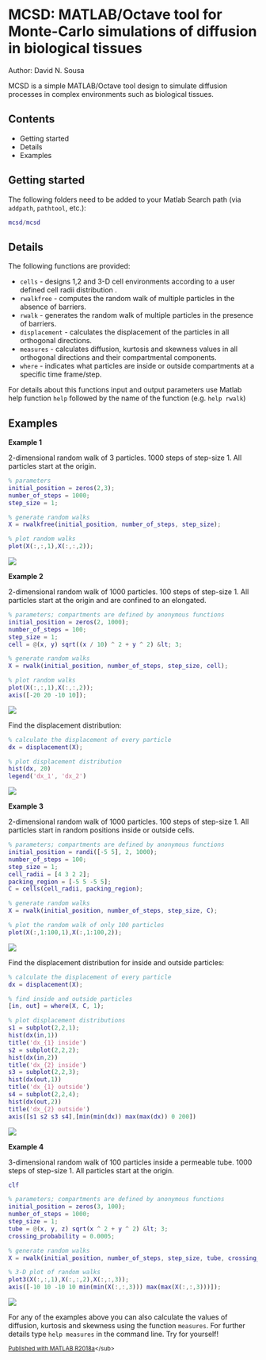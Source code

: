 
# MCSD: MATLAB/Octave tool for Monte-Carlo simulations of diffusion in biological tissues


Author: David N. Sousa


MCSD is a simple MATLAB/Octave tool design to simulate diffusion processes in complex environments such as biological tissues.



## Contents

            
- Getting started        
- Details        
- Examples

## Getting started


The following folders need to be added to your Matlab Search path (via `addpath`, `pathtool`, etc.):



```matlab
mcsd/mcsd
```



## Details


The following functions are provided:



  - `cells` - designs 1,2 and 3-D cell environments according to a user defined cell radii distribution .
  - `rwalkfree` - computes the random walk of multiple particles in the absence of barriers.
  - `rwalk` - generates the random walk of multiple particles in the presence of barriers.
  - `displacement` - calculates the displacement of the particles in all orthogonal directions.
  - `measures` - calculates diffusion, kurtosis and skewness values in all orthogonal directions and their compartmental components.
  - `where` - indicates what particles are inside or outside compartments at a specific time frame/step.

For details about this functions input and output parameters use Matlab help function `help` followed by the name of the function (e.g. `help rwalk`)



## Examples


**Example 1**


2-dimensional random walk of 3 particles. 1000 steps of step-size 1. All particles start at the origin.



```matlab
% parameters
initial_position = zeros(2,3);
number_of_steps = 1000;
step_size = 1;

% generate random walks
X = rwalkfree(initial_position, number_of_steps, step_size);

% plot random walks
plot(X(:,:,1),X(:,:,2));
```


![](./readmeExtras/README_01.png)

**Example 2**


2-dimensional random walk of 1000 particles. 100 steps of step-size 1. All particles start at the origin and are confined to an elongated.



```matlab
% parameters; compartments are defined by anonymous functions
initial_position = zeros(2, 1000);
number_of_steps = 100;
step_size = 1;
cell = @(x, y) sqrt((x / 10) ^ 2 + y ^ 2) &lt; 3;

% generate random walks
X = rwalk(initial_position, number_of_steps, step_size, cell);

% plot random walks
plot(X(:,:,1),X(:,:,2));
axis([-20 20 -10 10]);
```


![](./readmeExtras/README_02.png)

Find the displacement distribution:



```matlab
% calculate the displacement of every particle
dx = displacement(X);

% plot displacement distribution
hist(dx, 20)
legend('dx_1', 'dx_2')
```


![](./readmeExtras/README_03.png)

**Example 3**


2-dimensional random walk of 1000 particles. 100 steps of step-size 1. All particles start in random positions inside or outside cells.



```matlab
% parameters; compartments are defined by anonymous functions
initial_position = randi([-5 5], 2, 1000);
number_of_steps = 100;
step_size = 1;
cell_radii = [4 3 2 2];
packing_region = [-5 5 -5 5];
C = cells(cell_radii, packing_region);

% generate random walks
X = rwalk(initial_position, number_of_steps, step_size, C);

% plot the random walk of only 100 particles
plot(X(:,1:100,1),X(:,1:100,2));
```


![](./readmeExtras/README_04.png)

Find the displacement distribution for inside and outside particles:



```matlab
% calculate the displacement of every particle
dx = displacement(X);

% find inside and outside particles
[in, out] = where(X, C, 1);

% plot displacement distributions
s1 = subplot(2,2,1);
hist(dx(in,1))
title('dx_{1} inside')
s2 = subplot(2,2,2);
hist(dx(in,2))
title('dx_{2} inside')
s3 = subplot(2,2,3);
hist(dx(out,1))
title('dx_{1} outside')
s4 = subplot(2,2,4);
hist(dx(out,2))
title('dx_{2} outside')
axis([s1 s2 s3 s4],[min(min(dx)) max(max(dx)) 0 200])
```


![](./readmeExtras/README_05.png)

**Example 4**


3-dimensional random walk of 100 particles inside a permeable tube. 1000 steps of step-size 1. All particles start at the origin.



```matlab
clf

% parameters; compartments are defined by anonymous functions
initial_position = zeros(3, 100);
number_of_steps = 1000;
step_size = 1;
tube = @(x, y, z) sqrt(x ^ 2 + y ^ 2) &lt; 3;
crossing_probability = 0.0005;

% generate random walks
X = rwalk(initial_position, number_of_steps, step_size, tube, crossing_probability);

% 3-D plot of random walks
plot3(X(:,:,1),X(:,:,2),X(:,:,3));
axis([-10 10 -10 10 min(min(X(:,:,3))) max(max(X(:,:,3)))]);
```


![](./readmeExtras/README_06.png)

For any of the examples above you can also calculate the values of diffusion, kurtosis and skewness using the function `measures`. For further details type `help measures` in the command line. Try for yourself!



<sub>[Published with MATLAB R2018a]("http://www.mathworks.com/products/matlab/")</sub>

